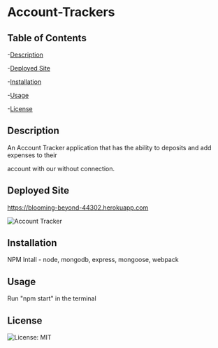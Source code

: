 # Account-Trackers

## Table of Contents

-[Description](https://github.com/gilorcilla/account-trackers#description)

-[Deployed Site](https://github.com/gilorcilla/account-trackers#deployed-site)

-[Installation](https://github.com/gilorcilla/account-trackers#installation)

-[Usage](https://github.com/gilorcilla/account-trackers#usage)

-[License](https://github.com/gilorcilla/account-trackers#license)

## Description

An Account Tracker application that has the ability to deposits and add expenses to their

account with our without connection.

## Deployed Site

https://blooming-beyond-44302.herokuapp.com

![Account Tracker](../public/icons/app.png)

## Installation

NPM Intall - node, mongodb, express, mongoose, webpack

## Usage

Run "npm start" in the terminal

## License

![License: MIT](https://img.shields.io/badge/License-MIT-yellow.svg)
